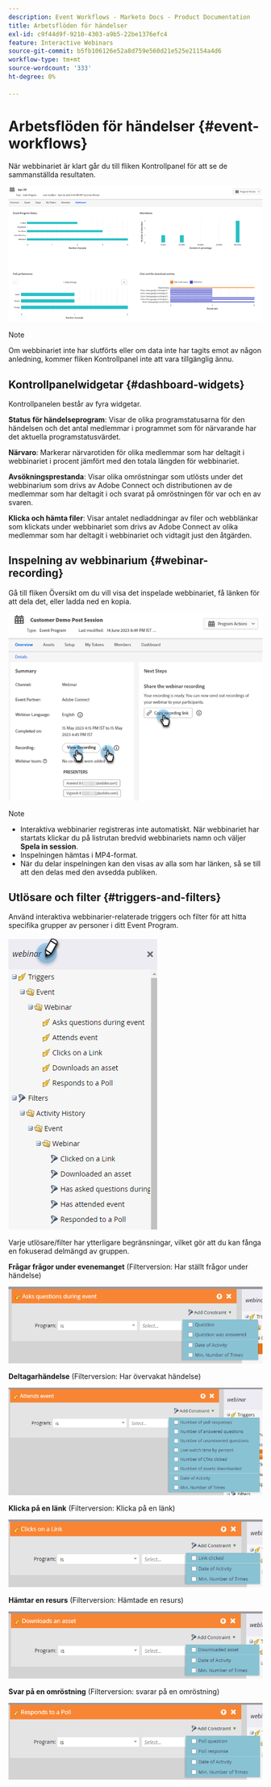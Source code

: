 ```yaml
---
description: Event Workflows - Marketo Docs - Product Documentation
title: Arbetsflöden för händelser
exl-id: c9f44d9f-9210-4303-a9b5-22be1376efc4
feature: Interactive Webinars
source-git-commit: b5fb106126e52a8d759e560d21e525e21154a4d6
workflow-type: tm+mt
source-wordcount: '333'
ht-degree: 0%

---
```


# Arbetsflöden för händelser {#event-workflows}

När webbinariet är klart går du till fliken Kontrollpanel för att se de sammanställda resultaten.

![](assets/event-workflows-1.png)

>[!NOTE]
>
>Om webbinariet inte har slutförts eller om data inte har tagits emot av någon anledning, kommer fliken Kontrollpanel inte att vara tillgänglig ännu.

## Kontrollpanelwidgetar {#dashboard-widgets}

Kontrollpanelen består av fyra widgetar.

**Status för händelseprogram**: Visar de olika programstatusarna för den händelsen och det antal medlemmar i programmet som för närvarande har det aktuella programstatusvärdet.

**Närvaro**: Markerar närvarotiden för olika medlemmar som har deltagit i webbinariet i procent jämfört med den totala längden för webbinariet.

**Avsökningsprestanda**: Visar olika omröstningar som utlösts under det webbinarium som drivs av Adobe Connect och distributionen av de medlemmar som har deltagit i och svarat på omröstningen för var och en av svaren.

**Klicka och hämta filer**: Visar antalet nedladdningar av filer och webblänkar som klickats under webbinariet som drivs av Adobe Connect av olika medlemmar som har deltagit i webbinariet och vidtagit just den åtgärden.

## Inspelning av webbinarium {#webinar-recording}

Gå till fliken Översikt om du vill visa det inspelade webbinariet, få länken för att dela det, eller ladda ned en kopia.

![](assets/event-workflows-2.png)

>[!NOTE]
>
>* Interaktiva webbinarier registreras inte automatiskt. När webbinariet har startats klickar du på listrutan bredvid webbinariets namn och väljer **Spela in session**.
>* Inspelningen hämtas i MP4-format.
>* När du delar inspelningen kan den visas av alla som har länken, så se till att den delas med den avsedda publiken.

## Utlösare och filter {#triggers-and-filters}

Använd interaktiva webbinarier-relaterade triggers och filter för att hitta specifika grupper av personer i ditt Event Program.

![](assets/event-workflows-3.png)

Varje utlösare/filter har ytterligare begränsningar, vilket gör att du kan fånga en fokuserad delmängd av gruppen.

**Frågar frågor under evenemanget** (Filterversion: Har ställt frågor under händelse)

![](assets/event-workflows-4.png)

**Deltagarhändelse** (Filterversion: Har övervakat händelse)

![](assets/event-workflows-5.png)

**Klicka på en länk** (Filterversion: Klicka på en länk)

![](assets/event-workflows-6.png)

**Hämtar en resurs** (Filterversion: Hämtade en resurs)

![](assets/event-workflows-7.png)

**Svar på en omröstning** (Filterversion: svarar på en omröstning)

![](assets/event-workflows-8.png)
